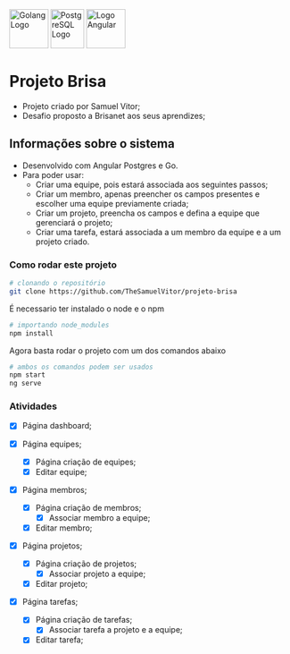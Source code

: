 <div style="display: inline-block; justify-content: center">
    <img alt="Golang Logo" height="70" width="70" src="https://cdn.jsdelivr.net/gh/devicons/devicon/icons/go/go-original-wordmark.svg" />
    <img alt="PostgreSQL Logo" height="70" width="60" src="https://cdn.jsdelivr.net/gh/devicons/devicon/icons/postgresql/postgresql-original.svg" />
    <img alt="Logo Angular" height="70" width="70" src="https://upload.wikimedia.org/wikipedia/commons/c/cf/Angular_full_color_logo.svg">
</div>

# Projeto Brisa

- Projeto criado por Samuel Vitor;
- Desafio proposto a Brisanet aos seus aprendizes;

## Informações sobre o sistema

- Desenvolvido com Angular Postgres e Go.
- Para poder usar:
  - Criar uma equipe, pois estará associada aos seguintes passos;
  - Criar um membro, apenas preencher os campos presentes e escolher uma equipe previamente criada;
  - Criar um projeto, preencha os campos e defina a equipe que gerenciará o projeto;
  - Criar uma tarefa, estará associada a um membro da equipe e a um projeto criado.

### Como rodar este projeto

```bash
# clonando o repositório
git clone https://github.com/TheSamuelVitor/projeto-brisa
```

É necessario ter instalado o node e o npm

```bash
# importando node_modules
npm install
```

Agora basta rodar o projeto com um dos comandos abaixo

```bash
# ambos os comandos podem ser usados
npm start
ng serve
```

### Atividades

- [x] Página dashboard;

- [x] Página equipes;

  - [x] Página criação de equipes;
  - [x] Editar equipe;

- [x] Página membros;

  - [x] Página criação de membros;
    - [x] Associar membro a equipe;
  - [x] Editar membro;

- [x] Página projetos;

  - [x] Página criação de projetos;
    - [x] Associar projeto a equipe;
  - [x] Editar projeto;

- [x] Página tarefas;
  - [x] Página criação de tarefas;
    - [x] Associar tarefa a projeto e a equipe;
  - [x] Editar tarefa;
